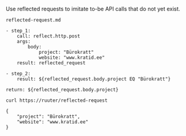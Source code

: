 Use reflected requests to imitate to-be API calls that do not yet exist.

`reflected-request.md`

```
- step_1:
    call: reflect.http.post
    args:
        body:
            project: "Bürokratt"
            website: "www.kratid.ee"
    result: reflected_request

- step_2:
    result: ${reflected_request.body.project EQ "Bürokratt"}

return: ${reflected_request.body.project}
```

```
curl https://ruuter/reflected-request

{
	"project": "Bürokratt",
	"website": "www.kratid.ee"
}
```